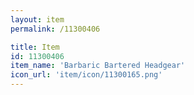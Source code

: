```yaml
---
layout: item
permalink: /11300406

title: Item
id: 11300406
item_name: 'Barbaric Bartered Headgear'
icon_url: 'item/icon/11300165.png'
---
```

